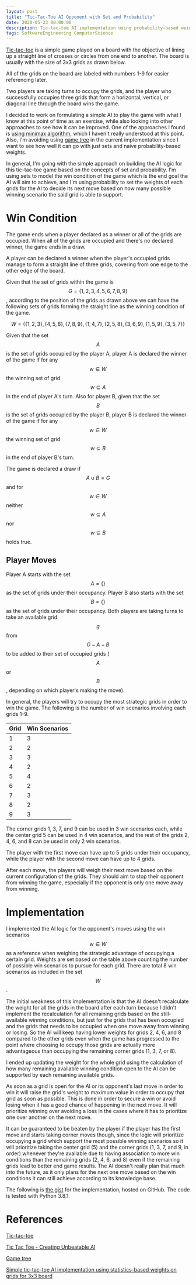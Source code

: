 ```yaml
---
layout: post
title: "Tic-Tac-Toe AI Opponent with Set and Probability"
date: 2020-05-23 00:00:00
description: Tic-tac-toe AI implementation using probability-based weighed moves
tags: SoftwareEngineering ComputerScience
---
```


[Tic-tac-toe](https://en.wikipedia.org/wiki/Tic-tac-toe) is a simple game played on a board with the objective of lining up a straight line of crosses or circles from one end to another. The board is usually with the size of 3x3 grids as drawn below.

<script type="text/tikz">
  \begin{tikzpicture}
    \draw (0, 8) rectangle (4, 12) node[pos=.5] {1};
    \draw (0, 4) rectangle (4, 8) node[pos=.5] {4};
    \draw (0, 0) rectangle (4, 4) node[pos=.5] {7};
    \draw (4, 8) rectangle (8, 12) node[pos=.5] {2};
    \draw (4, 4) rectangle (8, 8) node[pos=.5] {5};
    \draw (4, 0) rectangle (8, 4) node[pos=.5] {8};
    \draw (8, 8) rectangle (12, 12) node[pos=.5] {3};
    \draw (8, 4) rectangle (12, 8) node[pos=.5] {6};
    \draw (8, 0) rectangle (12, 4) node[pos=.5] {9};
  \end{tikzpicture}
</script>

All of the grids on the board are labeled with numbers 1-9 for easier referencing later.

Two players are taking turns to occupy the grids, and the player who successfully occupies three grids that form a horizontal, vertical, or diagonal line through the board wins the game.

I decided to work on formulating a simple AI to play the game with what I know at this point of time as an exercise, while also looking into other approaches to see how it can be improved. One of the approaches I found is [using minimax algorithm](https://towardsdatascience.com/tic-tac-toe-creating-unbeatable-ai-with-minimax-algorithm-8af9e52c1e7d), which I haven't really understood at this point. Also, I'm avoiding using [game tree](https://en.wikipedia.org/wiki/Game_tree) in the current implementation since I want to see how well it can go with just sets and naive probability-based weights.

In general, I'm going with the simple approach on building the AI logic for this tic-tac-toe game based on the concepts of set and probability. I'm using sets to model the win condition of the game which is the end goal the AI will aim to achieve, and I'm using probability to set the weights of each grids for the AI to decide its next move based on how many possible winning scenario the said grid is able to support.

# Win Condition

The game ends when a player declared as a winner or all of the grids are occupied. When all of the grids are occupied and there's no declared winner, the game ends in a draw.

A player can be declared a winner when the player's occupied grids manage to form a straight line of three grids, covering from one edge to the other edge of the board.

Given that the set of grids within the game is $$G = \{1, 2, 3, 4, 5, 6, 7, 8, 9\}$$, according to the position of the grids as drawn above we can have the following sets of grids forming the straight line as the winning condition of the game.

$$
W = \{\{1, 2, 3\}, \{4, 5, 6\}, \{7, 8, 9\}, \{1, 4, 7\}, \{2, 5, 8\}, \{3, 6, 9\}, \{1, 5, 9\}, \{3, 5, 7\}\}
$$

Given that the set $$A$$ is the set of grids occupied by the player A, player A is declared the winner of the game if for any $$w \in W$$ the winning set of grid $$w \subseteq A$$ in the end of player A's turn. Also for player B, given that the set $$B$$ is the set of grids occupied by the player B, player B is declared the winner of the game if for any $$w \in W$$ the winning set of grid $$w \subseteq B$$ in the end of player B's turn.

The game is declared a draw if $$A \cup B = G$$ and for $$w \in W$$ neither $$w \subseteq A$$ nor $$w \subseteq B$$ holds true.

## Player Moves

Player A starts with the set $$A = \{\}$$ as the set of grids under their occupancy. Player B also starts with the set $$B = \{\}$$ as the set of grids under their occupancy. Both players are taking turns to take an available grid $$g$$ from $$G - A - B$$ to be added to their set of occupied grids ($$A$$ or $$B$$, depending on which player's making the move).

In general, the players will try to occupy the most strategic grids in order to win the game. The following is the number of win scenarios involving each grids 1-9.

Grid | Win Scenarios |
-----|---------------|
1    | 3             |
2    | 2             |
3    | 3             |
4    | 2             |
5    | 4             |
6    | 2             |
7    | 3             |
8    | 2             |
9    | 3             |

The corner grids 1, 3, 7, and 9 can be used in 3 win scenarios each, while the center grid 5 can be used in 4 win scenarios, and the rest of the grids 2, 4, 6, and 8 can be used in only 2 win scenarios.

The player with the first move can have up to 5 grids under their occupancy, while the player with the second move can have up to 4 grids.

After each move, the players will weigh their next move based on the current configuration of the grids. They should aim to stop their opponent from winning the game, especially if the opponent is only one move away from winning.

# Implementation

I implemented the AI logic for the opponent's moves using the win scenarios $$w \in W$$ as a reference when weighing the strategic advantage of occupying a certain grid. Weights are set based on the table above counting the number of possible win scenarios to pursue for each grid. There are total 8 win scenarios as included in the set $$W$$.

The initial weakness of this implementation is that the AI doesn't recalculate the weight for all the grids in the board after each turn because I didn't implement the recalculation for all remaining grids based on the still-available winning conditions, but just for the grids that has been occupied and the grids that needs to be occupied when one move away from winning or losing. So the AI will keep having lower weights for grids 2, 4, 6, and 8 compared to the other grids even when the game has progressed to the point where choosing to occupy those grids are actually more advantageous than occupying the remaining corner grids (1, 3, 7, or 8).

I ended up updating the weight for the whole grid using the calculation of how many remaining available winning condition open to the AI can be supported by each remaining available grids.

As soon as a grid is open for the AI or its opponent's last move in order to win it will raise the grid's weight to maximum value in order to occupy that grid as soon as possible. This is done in order to secure a win or avoid losing when it has a good chance of happening in the next move. It will prioritize winning over avoiding a loss in the cases where it has to prioritize one over another on the next move.

It can be guaranteed to be beaten by the player if the player has the first move and starts taking corner moves though, since the logic will prioritize occupying a grid which support the most possible winning scenarios so it will prioritize taking the center grid (5) and the corner grids (1, 3, 7, and 9, in order) whenever they're available due to having association to more win conditions than the remaining grids (2, 4, 6, and 8) even if the remaining grids lead to better end game results. The AI doesn't really plan that much into the future, as it only plans for the next one move based on the win conditions it can still achieve according to its knowledge base.

The following is [the gist](https://gist.github.com/sdsdkkk/37734cf9f510c99a407ae03fe87af2ea) for the implementation, hosted on GitHub. The code is tested with Python 3.8.1.

<script src="https://gist.github.com/sdsdkkk/37734cf9f510c99a407ae03fe87af2ea.js"></script>

# References

[Tic-tac-toe](https://en.wikipedia.org/wiki/Tic-tac-toe)

[Tic Tac Toe - Creating Unbeatable AI](https://towardsdatascience.com/tic-tac-toe-creating-unbeatable-ai-with-minimax-algorithm-8af9e52c1e7d)

[Game tree](https://en.wikipedia.org/wiki/Game_tree)

[Simple tic-tac-toe AI implementation using statistics-based weights on grids for 3x3 board](https://gist.github.com/sdsdkkk/37734cf9f510c99a407ae03fe87af2ea)
